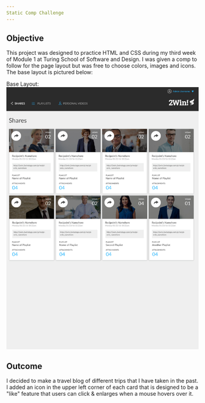 ```yaml
---
Static Comp Challenge
---
```

## Objective
This project was designed to practice HTML and CSS during my third week of Module 1 at Turing School of Software and Design. I was given a comp to follow for the page layout but was free to choose colors, images and icons. The base layout is pictured below:

Base Layout:
![](/README-images/static-comp-challenge.png)

## Outcome

I decided to make a travel blog of different trips that I have taken in the past. I added an icon in the upper left corner of each card that is designed to be a "like" feature that users can click & enlarges when a mouse hovers over it.
